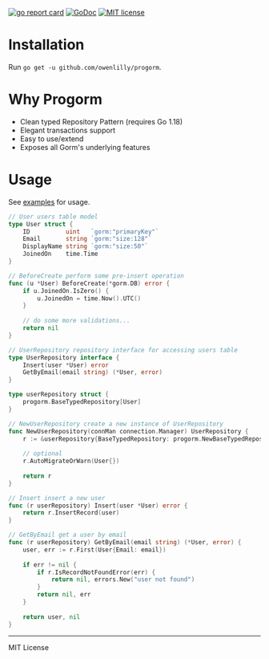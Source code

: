 [![go report card](https://goreportcard.com/badge/github.com/owenlilly/progorm "go report card")](https://goreportcard.com/report/github.com/owenlilly/progorm)
[![GoDoc](https://godoc.org/github.com/owenlilly/progorm?status.svg)](https://godoc.org/github.com/owenlilly/progorm)
[![MIT license](https://img.shields.io/badge/license-MIT-brightgreen.svg)](https://opensource.org/licenses/MIT)

# Installation

Run `go get -u github.com/owenlilly/progorm`.

# Why Progorm

- Clean typed Repository Pattern (requires Go 1.18)
- Elegant transactions support
- Easy to use/extend
- Exposes all Gorm's underlying features  

# Usage

See [examples](https://github.com/owenlilly/progorm/tree/master/examples/user_repository) for usage.

```go
// User users table model
type User struct {
    ID          uint   `gorm:"primaryKey"`
    Email       string `gorm:"size:128"`
    DisplayName string `gorm:"size:50"`
    JoinedOn    time.Time
}

// BeforeCreate perform some pre-insert operation
func (u *User) BeforeCreate(*gorm.DB) error {
    if u.JoinedOn.IsZero() {
        u.JoinedOn = time.Now().UTC()
    }
	
    // do some more validations...
    return nil
}

// UserRepository repository interface for accessing users table
type UserRepository interface {
    Insert(user *User) error
    GetByEmail(email string) (*User, error)
}

type userRepository struct {
    progorm.BaseTypedRepository[User]
}

// NewUserRepository create a new instance of UserRepository
func NewUserRepository(connMan connection.Manager) UserRepository {
    r := &userRepository{BaseTypedRepository: progorm.NewBaseTypedRepository[User](connMan)}
    
    // optional
    r.AutoMigrateOrWarn(User{})
    
    return r
}

// Insert insert a new user
func (r userRepository) Insert(user *User) error {
    return r.InsertRecord(user)
}

// GetByEmail get a user by email
func (r userRepository) GetByEmail(email string) (*User, error) {
    user, err := r.First(User{Email: email})
    
    if err != nil {
        if r.IsRecordNotFoundError(err) {
            return nil, errors.New("user not found")
        }
        return nil, err
    }
    
    return user, nil
}
```

---

MIT License
